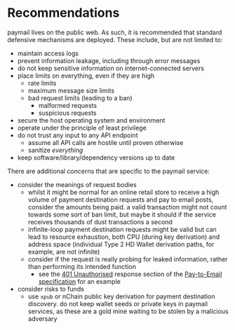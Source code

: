 # Recommendations


paymail lives on the public web. As such, it is recommended that standard defensive mechanisms are deployed. These include, but are not limited to:

* maintain access logs
* prevent information leakage, including through error messages
* do not keep sensitive information on internet-connected servers
* place limits on everything, even if they are high
  * rate limits
  * maximum message size limits
  * bad request limits (leading to a ban)
    * malformed requests
    * suspicious requests
* secure the host operating system and environment
* operate under the principle of least privilege
* do not trust any input to any API endpoint
  * assume all API calls are hostile until proven otherwise
  * sanitize _everything_
* keep software/library/dependency versions up to date

There are additional concerns that are specific to the paymail service:

* consider the meanings of request bodies
  * whilst it might be normal for an online retail store to receive a high volume of payment destination requests and pay to email posts, consider the amounts being paid. a valid transaction might not count towards some sort of ban limit, but maybe it should if the service receives thousands of dust transactions a second
  * infinite-loop payment destination requests might be valid but can lead to resource exhaustion, both CPU (during key derivation) and address space (individual Type 2 HD Wallet derivation paths, for example, are not infinite)
  * consider if the request is really probing for leaked information, rather than performing its intended function
    * see the [401 Unauthorised](./05-pay-to-email.md#401-unauthorized) response section of the [Pay-to-Email specification](./05-pay-to-email.md) for an example
* consider risks to funds
  * use `xpub` or nChain public key derivation for payment destination discovery. do not keep wallet seeds or private keys in paymail services, as these are a gold mine waiting to be stolen by a malicious adversary